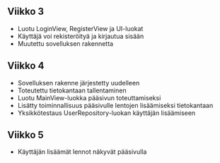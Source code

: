 ## Viikko 3

 - Luotu LoginView, RegisterView ja UI-luokat
 - Käyttäjä voi rekisteröityä ja kirjautua sisään
 - Muutettu sovelluksen rakennetta

## Viikko 4

 - Sovelluksen rakenne järjestetty uudelleen
 - Toteutettu tietokantaan tallentaminen
 - Luotu MainView-luokka pääsivun toteuttamiseksi
 - Lisätty toiminnallisuus pääsivulle lentojen lisäämiseksi tietokantaan
 - Yksikkötestaus UserRepository-luokan käyttäjän lisäämiseen

## Viikko 5

 - Käyttäjän lisäämät lennot näkyvät pääsivulla
